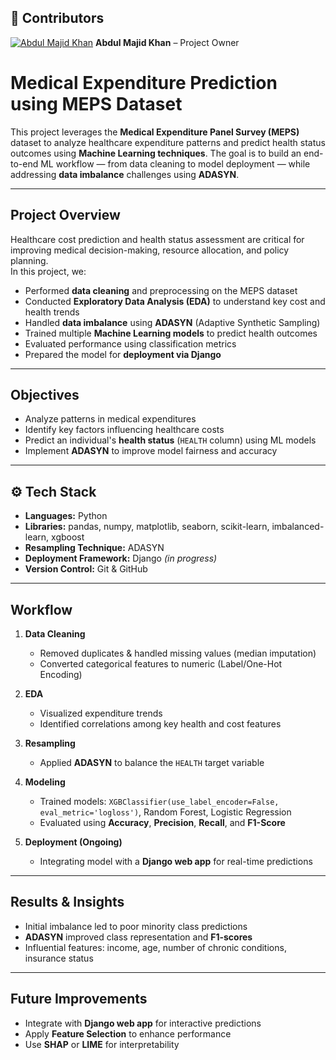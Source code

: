 ## 👥 Contributors

[![Abdul Majid Khan](https://github.com/khanabdulmajid.png?size=50)](https://github.com/khanabdulmajid) **Abdul Majid Khan** – Project Owner


# Medical Expenditure Prediction using MEPS Dataset

This project leverages the **Medical Expenditure Panel Survey (MEPS)** dataset to analyze healthcare expenditure patterns and predict health status outcomes using **Machine Learning techniques**. The goal is to build an end-to-end ML workflow — from data cleaning to model deployment — while addressing **data imbalance** challenges using **ADASYN**.

---

## Project Overview

Healthcare cost prediction and health status assessment are critical for improving medical decision-making, resource allocation, and policy planning.  
In this project, we:

- Performed **data cleaning** and preprocessing on the MEPS dataset  
- Conducted **Exploratory Data Analysis (EDA)** to understand key cost and health trends  
- Handled **data imbalance** using **ADASYN** (Adaptive Synthetic Sampling)  
- Trained multiple **Machine Learning models** to predict health outcomes  
- Evaluated performance using classification metrics  
- Prepared the model for **deployment via Django**

---

## Objectives

- Analyze patterns in medical expenditures  
- Identify key factors influencing healthcare costs  
- Predict an individual's **health status** (`HEALTH` column) using ML models  
- Implement **ADASYN** to improve model fairness and accuracy  

---

## ⚙️ Tech Stack

- **Languages:** Python
- **Libraries:** pandas, numpy, matplotlib, seaborn, scikit-learn, imbalanced-learn, xgboost  
- **Resampling Technique:** ADASYN  
- **Deployment Framework:** Django *(in progress)*  
- **Version Control:** Git & GitHub  

---

## Workflow

1. **Data Cleaning**
   - Removed duplicates & handled missing values (median imputation)
   - Converted categorical features to numeric (Label/One-Hot Encoding)

2. **EDA**
   - Visualized expenditure trends
   - Identified correlations among key health and cost features

3. **Resampling**
   - Applied **ADASYN** to balance the `HEALTH` target variable

4. **Modeling**
   - Trained models: `XGBClassifier(use_label_encoder=False, eval_metric='logloss')`, Random Forest, Logistic Regression
   - Evaluated using **Accuracy**, **Precision**, **Recall**, and **F1-Score**

5. **Deployment (Ongoing)**
   - Integrating model with a **Django web app** for real-time predictions

---

## Results & Insights

- Initial imbalance led to poor minority class predictions  
- **ADASYN** improved class representation and **F1-scores**  
- Influential features: income, age, number of chronic conditions, insurance status  

---

## Future Improvements

- Integrate with **Django web app** for interactive predictions  
- Apply **Feature Selection** to enhance performance  
- Use **SHAP** or **LIME** for interpretability  
